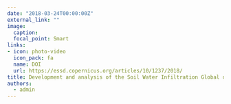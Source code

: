 ```yaml
---
date: "2018-03-24T00:00:00Z"
external_link: ""
image:
  caption: 
  focal_point: Smart
links:
- icon: photo-video
  icon_pack: fa
  name: DOI
  url: https://essd.copernicus.org/articles/10/1237/2018/
title: Development and analysis of the Soil Water Infiltration Global database
authors: 
  - admin
---
```

